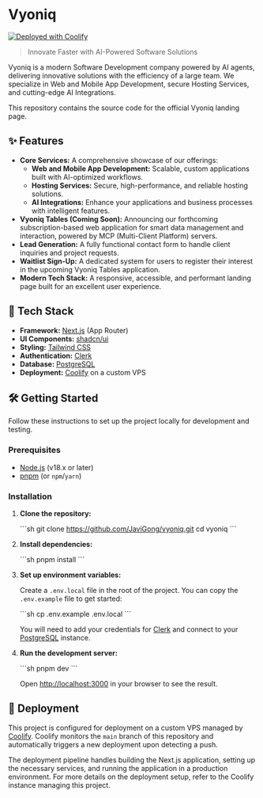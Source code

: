 # Vyoniq

[![Deployed with Coolify](https://img.shields.io/badge/Deployed%20with-Coolify-blue?style=for-the-badge&logo=docker)](https://coolify.io/)

> Innovate Faster with AI-Powered Software Solutions

Vyoniq is a modern Software Development company powered by AI agents, delivering innovative solutions with the efficiency of a large team. We specialize in Web and Mobile App Development, secure Hosting Services, and cutting-edge AI Integrations.

This repository contains the source code for the official Vyoniq landing page.

## ✨ Features

- **Core Services:** A comprehensive showcase of our offerings:
  - **Web and Mobile App Development:** Scalable, custom applications built with AI-optimized workflows.
  - **Hosting Services:** Secure, high-performance, and reliable hosting solutions.
  - **AI Integrations:** Enhance your applications and business processes with intelligent features.
- **Vyoniq Tables (Coming Soon):** Announcing our forthcoming subscription-based web application for smart data management and interaction, powered by MCP (Multi-Client Platform) servers.
- **Lead Generation:** A fully functional contact form to handle client inquiries and project requests.
- **Waitlist Sign-Up:** A dedicated system for users to register their interest in the upcoming Vyoniq Tables application.
- **Modern Tech Stack:** A responsive, accessible, and performant landing page built for an excellent user experience.

## 🚀 Tech Stack

- **Framework:** [Next.js](https://nextjs.org/) (App Router)
- **UI Components:** [shadcn/ui](https://ui.shadcn.com/)
- **Styling:** [Tailwind CSS](https://tailwindcss.com/)
- **Authentication:** [Clerk](https://clerk.com/)
- **Database:** [PostgreSQL](https://www.postgresql.org/)
- **Deployment:** [Coolify](https://coolify.io/) on a custom VPS

## 🛠️ Getting Started

Follow these instructions to set up the project locally for development and testing.

### Prerequisites

- [Node.js](https://nodejs.org/en/) (v18.x or later)
- [pnpm](https://pnpm.io/installation) (or `npm`/`yarn`)

### Installation

1.  **Clone the repository:**

    \`\`\`sh
    git clone https://github.com/JaviGong/vyoniq.git
    cd vyoniq
    \`\`\`

2.  **Install dependencies:**

    \`\`\`sh
    pnpm install
    \`\`\`

3.  **Set up environment variables:**

    Create a `.env.local` file in the root of the project. You can copy the `.env.example` file to get started:

    \`\`\`sh
    cp .env.example .env.local
    \`\`\`

    You will need to add your credentials for [Clerk](https://clerk.com/) and connect to your [PostgreSQL](https://www.postgresql.org/) instance.

4.  **Run the development server:**

    \`\`\`sh
    pnpm dev
    \`\`\`

    Open [http://localhost:3000](http://localhost:3000) in your browser to see the result.

## 🚢 Deployment

This project is configured for deployment on a custom VPS managed by [Coolify](https://coolify.io/). Coolify monitors the `main` branch of this repository and automatically triggers a new deployment upon detecting a push.

The deployment pipeline handles building the Next.js application, setting up the necessary services, and running the application in a production environment. For more details on the deployment setup, refer to the Coolify instance managing this project.
